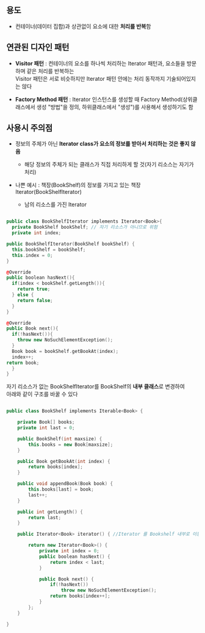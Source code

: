## 용도

- 컨테이너(데이터 집합)과 상관없이 요소에 대한 **처리를 반복**함
  &nbsp;
## 연관된 디자인 패턴  

- **Visitor 패턴** :  컨테이너의 요소를 하나씩 처리하는 Iterator 패턴과, 요소들을 방문하며 같은 처리를 반복하는  
  Visitor 패턴은 서로 비슷하지만 Iterator 패턴 안에는 처리 동작까지 기술되어있지는 않다 
  
- **Factory Method 패턴** : Iterator 인스턴스를 생성할 때
  Factory Method(상위클래스에서 생성 "방법"을 정의, 하위클래스에서 "생성")를 사용해서 생성하기도 함

## 사용시 주의점

- 정보의 주체가 아닌 **Iterator class가 요소의 정보를 받아서 처리하는 것은 좋지 않음**
  - 해당 정보의 주체가 되는 클래스가 직접 처리하게 할 것(자기 리소스는 자기가 처리)  

- 나쁜 예시 : 책장(BookShelf)의 정보를 가지고 있는 책장Iterator(BookShelfIterator)  
  - 남의 리소스를 가진 Iterator
  
```cpp

public class BookShelfIterator implements Iterator<Book>{
  private BookShelf bookShelf; // 자기 리소스가 아니므로 위험
  private int index;

public BookShelfIterator(BookShelf bookShelf) {
  this.bookShelf = bookShelf;
  this.index = 0;  
}

@Override
public boolean hasNext(){
  if(index < bookShelf.getLength()){
    return true;
  } else {
    return false;
  }
}

@Override
public Book next(){
  if(!hasNext()){
    throw new NoSuchElementException();    
  }
  Book book = bookShelf.getBookAt(index);
  index++;
return book;
  }
}


```
자기 리소스가 없는 BookShelfIterator를 BookShelf의 **내부 클래스**로 변경하여  
아래와 같이 구조를 바꿀 수 있다 
  &nbsp;
    &nbsp;
```cpp

public class BookShelf implements Iterable<Book> {

    private Book[] books;
    private int last = 0;

    public BookShelf(int maxsize) {
        this.books = new Book[maxsize];
    }

    public Book getBookAt(int index) {
        return books[index];
    }

    public void appendBook(Book book) {
        this.books[last] = book;
        last++;
    }

    public int getLength() {
        return last;
    }

    public Iterator<Book> iterator() { //Iterator 를 Bookshelf 내부로 이동

        return new Iterator<Book>() {
            private int index = 0;
            public boolean hasNext() {
                return index < last;
            }

            public Book next() {
                if(!hasNext())
                    throw new NoSuchElementException();
                return books[index++];
            }
        };
    }

}
```
